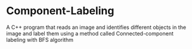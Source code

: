 # Component-Labeling
A C++ program that reads an image and identifies different objects in the image and label them using a method called Connected-component labeling with BFS algorithm
